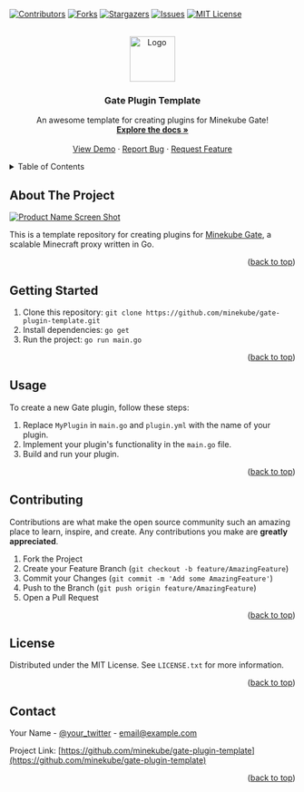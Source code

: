 <a name="readme-top"></a>

<!--
*** Thanks for checking out the Gate Plugin Template. If you have a suggestion
*** that would make this better, please fork the repo and create a pull request
*** or simply open an issue with the tag "enhancement".
*** Don't forget to give the project a star!
*** Thanks again! Now go create something AMAZING! :D
-->

[![Contributors][contributors-shield]][contributors-url]
[![Forks][forks-shield]][forks-url]
[![Stargazers][stars-shield]][stars-url]
[![Issues][issues-shield]][issues-url]
[![MIT License][license-shield]][license-url]

<br />
<div align="center">
  <a href="https://github.com/minekube/gate-plugin-template">
    <img src="https://github.com/minekube/gate-plugin-template/blob/main/assets/hero.png" alt="Logo" width="80" height="80">
  </a>

<h3 align="center">Gate Plugin Template</h3>

  <p align="center">
    An awesome template for creating plugins for Minekube Gate!
    <br />
    <a href="https://github.com/minekube/gate-plugin-template"><strong>Explore the docs »</strong></a>
    <br />
    <br />
    <a href="https://github.com/minekube/gate-plugin-template">View Demo</a>
    ·
    <a href="https://github.com/minekube/gate-plugin-template/issues">Report Bug</a>
    ·
    <a href="https://github.com/minekube/gate-plugin-template/issues">Request Feature</a>
  </p>
</div>

<details>
  <summary>Table of Contents</summary>
  <ol>
    <li>
      <a href="#about-the-project">About The Project</a>
    </li>
    <li>
      <a href="#getting-started">Getting Started</a>
      <ul>
        <li><a href="#prerequisites">Prerequisites</a></li>
        <li><a href="#installation">Installation</a></li>
      </ul>
    </li>
    <li><a href="#usage">Usage</a></li>
    <li><a href="#contributing">Contributing</a></li>
    <li><a href="#license">License</a></li>
    <li><a href="#contact">Contact</a></li>
  </ol>
</details>

## About The Project

[![Product Name Screen Shot][product-screenshot]](https://example.com)

This is a template repository for creating plugins for [Minekube Gate](https://github.com/minekube/gate), a scalable
Minecraft proxy written in Go.

<p align="right">(<a href="#readme-top">back to top</a>)</p>

## Getting Started

1. Clone this repository: `git clone https://github.com/minekube/gate-plugin-template.git`
2. Install dependencies: `go get`
3. Run the project: `go run main.go`

<p align="right">(<a href="#readme-top">back to top</a>)</p>

## Usage

To create a new Gate plugin, follow these steps:

1. Replace `MyPlugin` in `main.go` and `plugin.yml` with the name of your plugin.
2. Implement your plugin's functionality in the `main.go` file.
3. Build and run your plugin.

<p align="right">(<a href="#readme-top">back to top</a>)</p>

## Contributing

Contributions are what make the open source community such an amazing place to learn, inspire, and create. Any
contributions you make are **greatly appreciated**.

1. Fork the Project
2. Create your Feature Branch (`git checkout -b feature/AmazingFeature`)
3. Commit your Changes (`git commit -m 'Add some AmazingFeature'`)
4. Push to the Branch (`git push origin feature/AmazingFeature`)
5. Open a Pull Request

<p align="right">(<a href="#readme-top">back to top</a>)</p>

## License

Distributed under the MIT License. See `LICENSE.txt` for more information.

<p align="right">(<a href="#readme-top">back to top</a>)</p>

## Contact

Your Name - [@your_twitter](https://twitter.com/your_username) - email@example.com

Project Link: [https://github.com/minekube/gate-plugin-template](https://github.com/minekube/gate-plugin-template)

<p align="right">(<a href="#readme-top">back to top</a>)</p>

[contributors-shield]: https://img.shields.io/github/contributors/minekube/gate-plugin-template.svg?style=for-the-badge

[contributors-url]: https://github.com/minekube/gate-plugin-template/graphs/contributors

[forks-shield]: https://img.shields.io/github/forks/minekube/gate-plugin-template.svg?style=for-the-badge

[forks-url]: https://github.com/minekube/gate-plugin-template/network/members

[stars-shield]: https://img.shields.io/github/stars/minekube/gate-plugin-template.svg?style=for-the-badge

[stars-url]: https://github.com/minekube/gate-plugin-template/stargazers

[issues-shield]: https://img.shields.io/github/issues/minekube/gate-plugin-template.svg?style=for-the-badge

[issues-url]: https://github.com/minekube/gate-plugin-template/issues

[license-shield]: https://img.shields.io/github/license/minekube/gate-plugin-template.svg?style=for-the-badge

[license-url]: https://github.com/minekube/gate-plugin-template/blob/master/LICENSE.txt

[product-screenshot]: url-to-hero-image